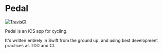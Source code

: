 # Pedal

[![TravisCI](https://travis-ci.org/irodrigo17/pedal-swift.svg?branch=master)](https://travis-ci.org/irodrigo17/pedal-swift)

Pedal is an iOS app for cycling.

It's written entirely in Swift from the ground up, and using best development practices as TDD and CI.
